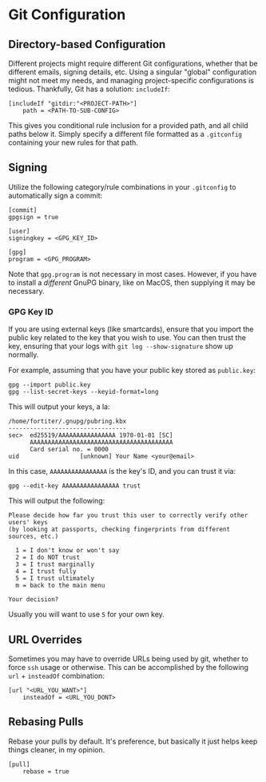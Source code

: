 # Git Configuration

## Directory-based Configuration

Different projects might require different Git configurations, whether that be different emails, signing details, etc.
Using a singular "global" configuration might not meet my needs, and managing project-specific configurations is tedious.
Thankfully, Git has a solution: `includeIf`:

```git_config
[includeIf "gitdir:"<PROJECT-PATH>"]
	path = <PATH-TO-SUB-CONFIG>
```

This gives you conditional rule inclusion for a provided path, and all child paths below it.
Simply specify a different file formatted as a `.gitconfig` containing your new rules for that path.

## Signing

Utilize the following category/rule combinations in your `.gitconfig` to automatically sign a commit:

```git_config
[commit]
gpgsign = true

[user]
signingkey = <GPG_KEY_ID>

[gpg]
program = <GPG_PROGRAM>
```

Note that `gpg.program` is not necessary in most cases.
However, if you have to install a _different_ GnuPG binary, like on MacOS, then supplying it may be necessary.

### GPG Key ID

If you are using external keys (like smartcards), ensure that you import the public key related to the key that you wish to use.
You can then trust the key, ensuring that your logs with `git log --show-signature` show up normally.

For example, assuming that you have your public key stored as `public.key`:
```
gpg --import public.key
gpg --list-secret-keys --keyid-format=long
```

This will output your keys, a la:
```
/home/fortiter/.gnupg/pubring.kbx
---------------------------------
sec>  ed25519/AAAAAAAAAAAAAAAA 1970-01-01 [SC]
      AAAAAAAAAAAAAAAAAAAAAAAAAAAAAAAAAAAAAAAA
      Card serial no. = 0000
uid                 [unknown] Your Name <your@email>
```

In this case, `AAAAAAAAAAAAAAAA` is the key's ID, and you can trust it via:

```
gpg --edit-key AAAAAAAAAAAAAAAA trust
```

This will output the following:

```
Please decide how far you trust this user to correctly verify other users' keys
(by looking at passports, checking fingerprints from different sources, etc.)

  1 = I don't know or won't say
  2 = I do NOT trust
  3 = I trust marginally
  4 = I trust fully
  5 = I trust ultimately
  m = back to the main menu

Your decision?
```

Usually you will want to use `5` for your own key.

## URL Overrides

Sometimes you may have to override URLs being used by git, whether to force `ssh` usage or otherwise.
This can be accomplished by the following `url` + `insteadOf` combination:

```
[url "<URL_YOU_WANT>"]
	insteadOf = <URL_YOU_DONT>
```

## Rebasing Pulls

Rebase your pulls by default. It's preference, but basically it just helps keep things cleaner, in my opinion.

```
[pull]
	rebase = true
```
